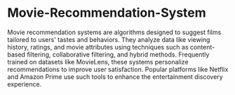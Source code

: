 # Movie-Recommendation-System
Movie recommendation systems are algorithms designed to suggest films tailored to users' tastes and behaviors. They analyze data like viewing history, ratings, and movie attributes using techniques such as content-based filtering, collaborative filtering, and hybrid methods. Frequently trained on datasets like MovieLens, these systems personalize recommendations to improve user satisfaction. Popular platforms like Netflix and Amazon Prime use such tools to enhance the entertainment discovery experience.

